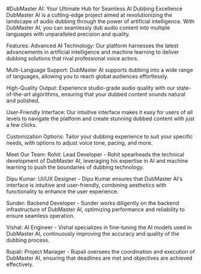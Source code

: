 #DubMaster AI: Your Ultimate Hub for Seamless AI Dubbing Excellence
DubMaster AI is a cutting-edge project aimed at revolutionizing the landscape of audio dubbing through the power of artificial intelligence. With DubMaster AI, you can seamlessly dub audio content into multiple languages with unparalleled precision and quality.

Features:
Advanced AI Technology: Our platform harnesses the latest advancements in artificial intelligence and machine learning to deliver dubbing solutions that rival professional voice actors.

Multi-Language Support: DubMaster AI supports dubbing into a wide range of languages, allowing you to reach global audiences effortlessly.

High-Quality Output: Experience studio-grade audio quality with our state-of-the-art algorithms, ensuring that your dubbed content sounds natural and polished.

User-Friendly Interface: Our intuitive interface makes it easy for users of all levels to navigate the platform and create stunning dubbed content with just a few clicks.

Customization Options: Tailor your dubbing experience to suit your specific needs, with options to adjust voice tone, pacing, and more.

Meet Our Team:
Rohit: Lead Developer - Rohit spearheads the technical development of DubMaster AI, leveraging his expertise in AI and machine learning to push the boundaries of dubbing technology.

Dipu Kumar: UI/UX Designer - Dipu Kumar ensures that DubMaster AI's interface is intuitive and user-friendly, combining aesthetics with functionality to enhance the user experience.

Sunder: Backend Developer - Sunder works diligently on the backend infrastructure of DubMaster AI, optimizing performance and reliability to ensure seamless operation.

Vishal: AI Engineer - Vishal specializes in fine-tuning the AI models used in DubMaster AI, continuously improving the accuracy and quality of the dubbing process.

Rupali: Project Manager - Rupali oversees the coordination and execution of DubMaster AI, ensuring that deadlines are met and objectives are achieved effectively.
